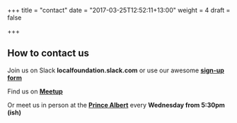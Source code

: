 +++
title = "contact"
date = "2017-03-25T12:52:11+13:00"
weight = 4
draft = false

+++

## How to contact us

Join us on Slack **localfoundation.slack.com** or use our awesome **[sign-up form](http://slack.local.foundation)**

Find us on **[Meetup](https://www.meetup.com/localfoundation/)**

Or meet us in person at the **[Prince Albert](http://theprincealbert.co.nz/)** every **Wednesday from 5:30pm (ish)**
